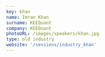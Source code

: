 ```yaml
---
key: khan
name: Imran Khan
surname: KEEQuant
company: KEEQuant
photoURL: /images/speakers/khan.jpg
type: old industry
website: '/sessions/industry_khan'
---
```

